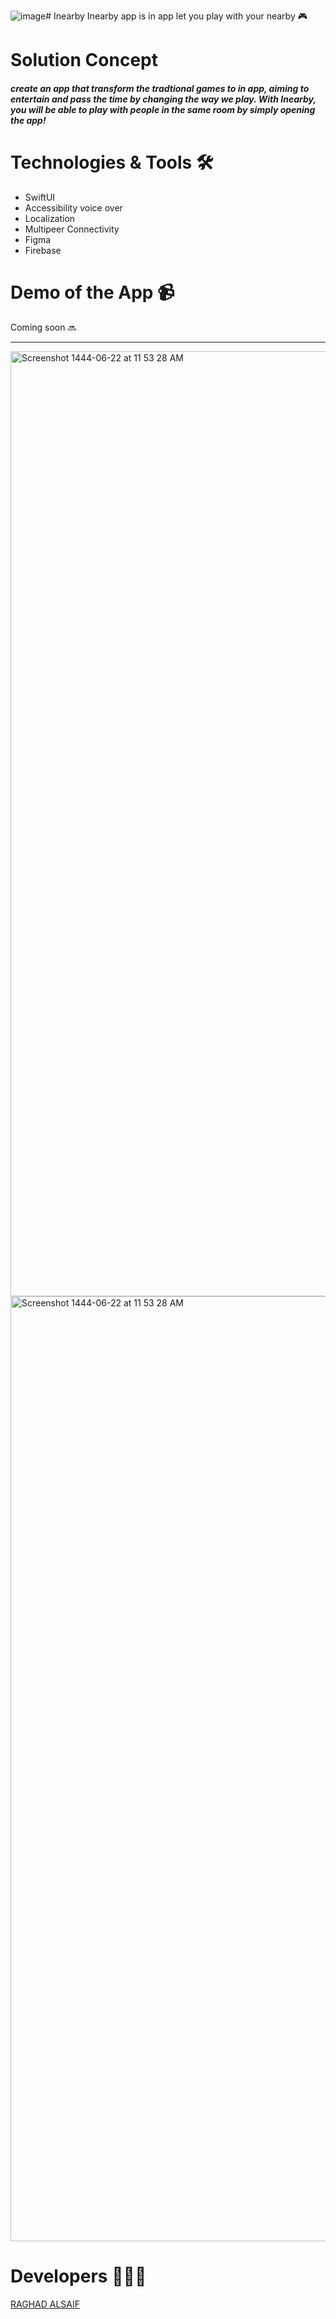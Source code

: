 ![image](https://github.com/raghadalsaif/fver/assets/107502187/1c53518d-1817-413b-ad16-139c153d9860)# Inearby 
Inearby app is in app let you play with your nearby 🎮


# Solution Concept

##### create an app that transform the tradtional games to in app, aiming to entertain and pass the time by changing the way we play. With Inearby, you will be able to play with people in the same room by simply opening the app!



# Technologies & Tools 🛠️
- SwiftUI
- Accessibility voice over
- Localization
- Multipeer Connectivity
- Figma
- Firebase

# Demo of the App 📹


Coming soon 🔜


---








<img width="1512" alt="Screenshot 1444-06-22 at 11 53 28 AM" src="https://user-images.githubusercontent.com/107502187/212531832-b93052d6-c1a2-49d1-a523-968c1c95ea71.png">
<img width="1512" alt="Screenshot 1444-06-22 at 11 53 28 AM" src="https://my.iosda.org/site/glide?path=teams%2F3149%2Fbanner%2FInearby+inside.png&w=2900&h=300&fit=crop&s=b3a5f85a6f634c12bbb98345f6837d64![image](https://github.com/raghadalsaif/fver/assets/107502187/162eae1d-24a6-47c4-b714-c0eed8c9b4a5)">



# Developers 👩🏼‍💻

[RAGHAD ALSAIF](https://github.com/raghadalsaif)

